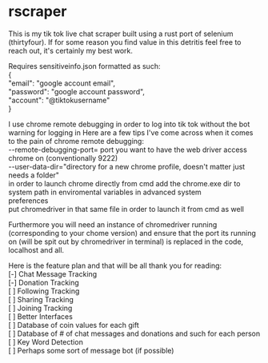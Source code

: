 # rscraper
This is my tik tok live chat scraper built using a rust port of selenium (thirtyfour). If for some reason you find value in this detritis feel free to reach out, it's certainly my best work.  

Requires sensitiveinfo.json formatted as such:  
{  
    "email": "google account email",  
    "password": "google account password",  
    "account": "@tiktokusername"  
}  

I use chrome remote debugging in order to log into tik tok without the bot warning for logging in
Here are a few tips I've come across when it comes to the pain of chrome remote debugging:  
    --remote-debugging-port= port you want to have the web driver access chrome on (conventionally 9222)  
    --user-data-dir="directory for a new chrome profile, doesn't matter just needs a folder"  
    in order to launch chrome directly from cmd add the chrome.exe dir to system path in enviromental variables in advanced system  
    preferences  
    put chromedriver in that same file in order to launch it from cmd as well  
    
Furthermore you will need an instance of chromedriver running (corresponding to your chome version) and ensure that the port its running on (will be spit out by chromedriver in terminal) is replaced in the code, localhost and all.  

Here is the feature plan and that will be all thank you for reading:  
\[-\] Chat Message Tracking  
\[-\] Donation Tracking  
\[ \] Following Tracking  
\[ \] Sharing Tracking  
\[ \] Joining Tracking  
\[ \] Better Interfaces  
\[ \] Database of coin values for each gift  
\[ \] Database of # of chat messages and donations and such for each person  
\[ \] Key Word Detection  
\[ \] Perhaps some sort of message bot \(if possible\)  

